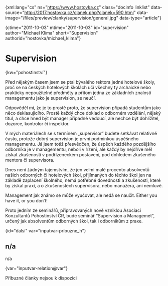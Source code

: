 
{xml:lang="cs" ns="https://www.hostovka.cz" class="docinfo linklist" data-source="http://2017.hostovka.cz/clanek.php?clanek=590.html" data-image="/files/preview/clanky/supervision/general.jpg" data-type="article"}

{ctime="2011-10-03" mtime="2011-10-03" id="supervision" author="Michael Klíma" short="Supervision" authorid="hostovka/michael_klima"}

# Supervision

<!-- generated attribute kw by user_udpatekw.sh on 2020-05-12, do not edit -->

{kw="pohostinství"}

Před nějakým časem jsem se ptal bývalého rektora jedné hotelové školy, proč se na českých hotelových školách učí všechny ty archaické nebo prakticky nepoužitelné předměty a přitom jedna ze základních znalostí managementu jako je supervision, se neučí.

Odpověděl mi, že je to prostě proto, že supervision připadá studentům jako něco deklasujícího. Prostě každý chce doklad o odborném vzdělání, nějaký titul, a chce hned být manager případně vedoucí, ale nechce být dohlížitel, dozorce, kontrolor či inspektor.

V mých materiálech se s termínem „supervisor“ budete setkávat relativně často, protože dobrý supervision je první podmínkou úspěšného managementu. Já jsem totiž přesvědčen, že úspěch každého pozdějšího odborníka je v managementu, neboli v řízení, ale každý by nejdříve měl získat zkušenosti v podřízeneckém postavení, pod dohledem zkušeného mentora či supervisora.

Dnes není žádným tajemstvím, že jen velmi malé procento absolventů našich odborných či hotelových škol, přijímaných do těchto škol jen na základě zaplacení školného, nemá potřebné dovednosti a zkušenosti, které by získal praxí, a o zkušenostech supervisora, nebo manažera, ani nemluvě.

Management jak známo se může vyučovat, ale nedá se naučit. Either you have it, or you don’t!

Proto jedním ze seminářů, připravovaných nově vzniklou Asociaci Konzultantů Pohostinství ČR, bude seminář “Supervision a Managemet”, určený jak absolventům odborných škol, tak i odborníkům z praxe.

{id="dalsi" var="inputvar-pribuzne_h"}

## n/a

n/a

{var="inputvar-relation@var"}

Příbuzné články nejsou k dispozici

